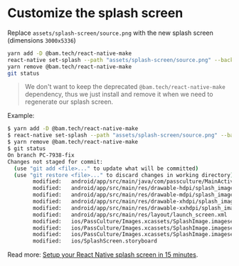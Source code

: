 # Customize the splash screen

Replace `assets/splash-screen/source.png` with the new splash screen (dimensions `3000x5336`)

```bash
yarn add -D @bam.tech/react-native-make
react-native set-splash --path "assets/splash-screen/source.png" --background "#ffffff" --resize contain
yarn remove @bam.tech/react-native-make
git status
```

> We don't want to keep the deprecated `@bam.tech/react-native-make` dependency,
> thus we just install and remove it when we need to regenerate our splash screen.

Example:

```bash
$ yarn add -D @bam.tech/react-native-make
$ react-native set-splash --path "assets/splash-screen/source.png" --background "#ffffff" --resize contain
$ yarn remove @bam.tech/react-native-make
$ git status
On branch PC-7938-fix
Changes not staged for commit:
  (use "git add <file>..." to update what will be committed)
  (use "git restore <file>..." to discard changes in working directory)
        modified:   android/app/src/main/java/com/passculture/MainActivity.java
        modified:   android/app/src/main/res/drawable-hdpi/splash_image.png
        modified:   android/app/src/main/res/drawable-mdpi/splash_image.png
        modified:   android/app/src/main/res/drawable-xhdpi/splash_image.png
        modified:   android/app/src/main/res/drawable-xxhdpi/splash_image.png
        modified:   android/app/src/main/res/layout/launch_screen.xml
        modified:   ios/PassCulture/Images.xcassets/SplashImage.imageset/splash@1x.png
        modified:   ios/PassCulture/Images.xcassets/SplashImage.imageset/splash@2x.png
        modified:   ios/PassCulture/Images.xcassets/SplashImage.imageset/splash@3x.png
        modified:   ios/SplashScreen.storyboard
```


Read more: [Setup your React Native splash screen in 15 minutes](https://blog.bam.tech/developer-news/set-up-your-react-native-splash-screen-in-15-minutes).
